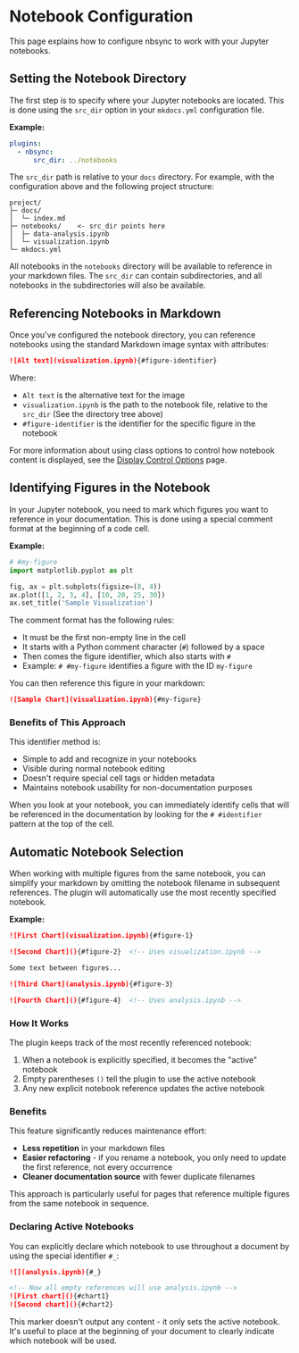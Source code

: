 # Notebook Configuration

This page explains how to configure nbsync to work with
your Jupyter notebooks.

## Setting the Notebook Directory

The first step is to specify where your Jupyter notebooks are
located. This is done using the `src_dir` option in your
`mkdocs.yml` configuration file.

**Example:**

```yaml title="mkdocs.yml"
plugins:
  - nbsync:
      src_dir: ../notebooks
```

The `src_dir` path is relative to your `docs` directory.
For example, with the configuration above and the following
project structure:

```text
project/
├─ docs/
│  └─ index.md
├─ notebooks/    <- src_dir points here
│  ├─ data-analysis.ipynb
│  └─ visualization.ipynb
└─ mkdocs.yml
```

All notebooks in the `notebooks` directory will be available
to reference in your markdown files.
The `src_dir` can contain subdirectories, and all
notebooks in the subdirectories will also be available.

## Referencing Notebooks in Markdown

Once you've configured the notebook directory, you can reference
notebooks using the standard Markdown image syntax with attributes:

```markdown
![Alt text](visualization.ipynb){#figure-identifier}
```

Where:

- `Alt text` is the alternative text for the image
- `visualization.ipynb` is the path to the notebook file,
  relative to the `src_dir` (See the directory tree above)
- `#figure-identifier` is the identifier for the specific
  figure in the notebook

For more information about using class options to control how notebook
content is displayed, see the [Display Control Options](class.md) page.

## Identifying Figures in the Notebook

In your Jupyter notebook, you need to mark which figures you want
to reference in your documentation. This is done using a special
comment format at the beginning of a code cell.

**Example:**

```python title="visualization.ipynb"
# #my-figure
import matplotlib.pyplot as plt

fig, ax = plt.subplots(figsize=(8, 4))
ax.plot([1, 2, 3, 4], [10, 20, 25, 30])
ax.set_title('Sample Visualization')
```

The comment format has the following rules:

- It must be the first non-empty line in the cell
- It starts with a Python comment character (`#`) followed by a space
- Then comes the figure identifier, which also starts with `#`
- Example: `# #my-figure` identifies a figure with the ID `my-figure`

You can then reference this figure in your markdown:

```markdown
![Sample Chart](visualization.ipynb){#my-figure}
```

### Benefits of This Approach

This identifier method is:

- Simple to add and recognize in your notebooks
- Visible during normal notebook editing
- Doesn't require special cell tags or hidden metadata
- Maintains notebook usability for non-documentation purposes

When you look at your notebook, you can immediately identify
cells that will be referenced in the documentation by looking
for the `# #identifier` pattern at the top of the cell.

## Automatic Notebook Selection

When working with multiple figures from the same notebook,
you can simplify your markdown by omitting the notebook filename
in subsequent references. The plugin will automatically use
the most recently specified notebook.

**Example:**

```markdown
![First Chart](visualization.ipynb){#figure-1}

![Second Chart](){#figure-2}  <!-- Uses visualization.ipynb -->

Some text between figures...

![Third Chart](analysis.ipynb){#figure-3}

![Fourth Chart](){#figure-4}  <!-- Uses analysis.ipynb -->
```

### How It Works

The plugin keeps track of the most recently referenced notebook:

1. When a notebook is explicitly specified, it becomes the "active" notebook
2. Empty parentheses `()` tell the plugin to use the active notebook
3. Any new explicit notebook reference updates the active notebook

### Benefits

This feature significantly reduces maintenance effort:

- **Less repetition** in your markdown files
- **Easier refactoring** - if you rename a notebook, you only need
  to update the first reference, not every occurrence
- **Cleaner documentation source** with fewer duplicate filenames

This approach is particularly useful for pages that reference multiple
figures from the same notebook in sequence.

### Declaring Active Notebooks

You can explicitly declare which notebook to use throughout a document
by using the special identifier `#_`:

```markdown
![](analysis.ipynb){#_}

<!-- Now all empty references will use analysis.ipynb -->
![First chart](){#chart1}
![Second chart](){#chart2}
```

This marker doesn't output any content - it only sets the active
notebook. It's useful to place at the beginning of your document
to clearly indicate which notebook will be used.
